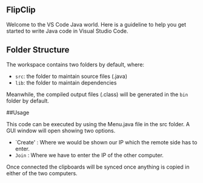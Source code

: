 ## FlipClip

Welcome to the VS Code Java world. Here is a guideline to help you get started to write Java code in Visual Studio Code.

## Folder Structure

The workspace contains two folders by default, where:

- `src`: the folder to maintain source files (.java)
- `lib`: the folder to maintain dependencies

Meanwhile, the compiled output files (.class) will be generated in the `bin` folder by default.

##Usage

This code can be executed by using the Menu.java file in the src folder. A GUI window will open showing two options.

- `Create' : Where we would be shown our IP which the remote side has to enter.
- `Join` : Where we have to enter the IP of the other computer.

Once connected the clipboards will be synced once anything is copied in either of the two computers.
